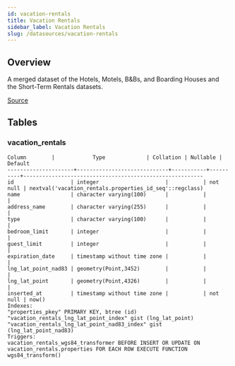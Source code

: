 ```yaml
---
id: vacation-rentals
title: Vacation Rentals
sidebar_label: Vacation Rentals
slug: /datasources/vacation-rentals
---
```


## Overview

A merged dataset of the Hotels, Motels, B&Bs, and Boarding Houses and the Short-Term Rentals datasets.

[Source](https://data.nola.gov/Housing-Land-Use-and-Blight/Vacation-Rentals-Hotels-B-B-short-term-rentals-etc/rbhq-zbz9)

## Tables

### vacation_rentals

```
Column        |            Type             | Collation | Nullable |                         Default
---------------------+-----------------------------+-----------+----------+---------------------------------------------------------
id                  | integer                     |           | not null | nextval('vacation_rentals.properties_id_seq'::regclass)
name                | character varying(100)      |           |          |
address_name        | character varying(255)      |           |          |
type                | character varying(100)      |           |          |
bedroom_limit       | integer                     |           |          |
guest_limit         | integer                     |           |          |
expiration_date     | timestamp without time zone |           |          |
lng_lat_point_nad83 | geometry(Point,3452)        |           |          |
lng_lat_point       | geometry(Point,4326)        |           |          |
inserted_at         | timestamp without time zone |           | not null | now()
Indexes:
"properties_pkey" PRIMARY KEY, btree (id)
"vacation_rentals_lng_lat_point_index" gist (lng_lat_point)
"vacation_rentals_lng_lat_point_nad83_index" gist (lng_lat_point_nad83)
Triggers:
vacation_rentals_wgs84_transformer BEFORE INSERT OR UPDATE ON vacation_rentals.properties FOR EACH ROW EXECUTE FUNCTION wgs84_transform()
```



